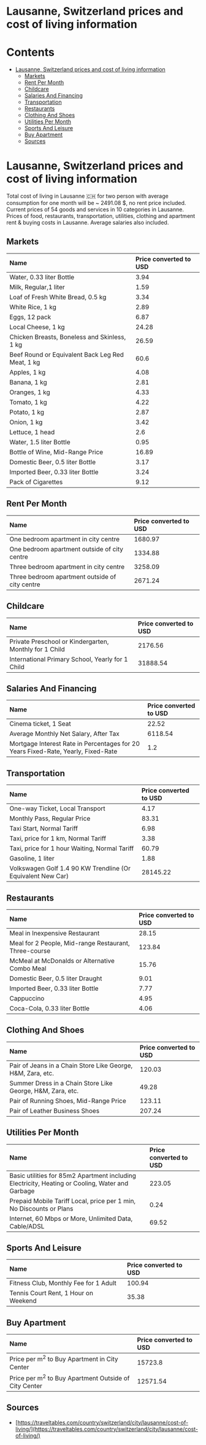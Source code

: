 
Lausanne, Switzerland prices and cost of living information
===========================================================

Contents
========

* [Lausanne, Switzerland prices and cost of living information](#lausanne-switzerland-prices-and-cost-of-living-information)
	* [Markets](#markets)
	* [Rent Per Month](#rent-per-month)
	* [Childcare](#childcare)
	* [Salaries And Financing](#salaries-and-financing)
	* [Transportation](#transportation)
	* [Restaurants](#restaurants)
	* [Clothing And Shoes](#clothing-and-shoes)
	* [Utilities Per Month](#utilities-per-month)
	* [Sports And Leisure](#sports-and-leisure)
	* [Buy Apartment](#buy-apartment)
	* [Sources](#sources)

# Lausanne, Switzerland prices and cost of living information


Total cost of living in Lausanne 🇨🇭 for two person with average consumption for one month will be ~ 2491.08 $, no rent 
price included. Current prices of 54 goods and services in 10 categories  in Lausanne. Prices of food, restaurants, 
transportation, utilities, clothing and apartment rent & buying costs in Lausanne. Average salaries also included.
## Markets

|Name|Price converted to USD|
| :--- | :--- |
|Water, 0.33 liter Bottle|3.94|
|Milk, Regular,1 liter|1.59|
|Loaf of Fresh White Bread, 0.5 kg|3.34|
|White Rice, 1 kg|2.89|
|Eggs, 12 pack|6.87|
|Local Cheese, 1 kg|24.28|
|Chicken Breasts, Boneless and Skinless, 1 kg|26.59|
|Beef Round or Equivalent Back Leg Red Meat, 1 kg |60.6|
|Apples, 1 kg|4.08|
|Banana, 1 kg|2.81|
|Oranges, 1 kg|4.33|
|Tomato, 1 kg|4.22|
|Potato, 1 kg|2.87|
|Onion, 1 kg|3.42|
|Lettuce, 1 head|2.6|
|Water, 1.5 liter Bottle|0.95|
|Bottle of Wine, Mid-Range Price|16.89|
|Domestic Beer, 0.5 liter Bottle|3.17|
|Imported Beer, 0.33 liter Bottle|3.24|
|Pack of Cigarettes|9.12|
  

## Rent Per Month

|Name|Price converted to USD|
| :--- | :--- |
|One bedroom apartment in city centre|1680.97|
|One bedroom apartment outside of city centre|1334.88|
|Three bedroom apartment in city centre|3258.09|
|Three bedroom apartment outside of city centre|2671.24|
  

## Childcare

|Name|Price converted to USD|
| :--- | :--- |
|Private Preschool or Kindergarten, Monthly for 1 Child|2176.56|
|International Primary School, Yearly for 1 Child|31888.54|
  

## Salaries And Financing

|Name|Price converted to USD|
| :--- | :--- |
|Cinema ticket, 1 Seat|22.52|
|Average Monthly Net Salary, After Tax|6118.54|
|Mortgage Interest Rate in Percentages for 20 Years Fixed-Rate, Yearly, Fixed-Rate|1.2|
  

## Transportation

|Name|Price converted to USD|
| :--- | :--- |
|One-way Ticket, Local Transport|4.17|
|Monthly Pass, Regular Price|83.31|
|Taxi Start, Normal Tariff|6.98|
|Taxi, price for 1 km, Normal Tariff|3.38|
|Taxi, price for 1 hour Waiting, Normal Tariff|60.79|
|Gasoline, 1 liter|1.88|
|Volkswagen Golf 1.4 90 KW Trendline (Or Equivalent New Car)|28145.22|
  

## Restaurants

|Name|Price converted to USD|
| :--- | :--- |
|Meal in Inexpensive Restaurant|28.15|
|Meal for 2 People, Mid-range Restaurant, Three-course|123.84|
|McMeal at McDonalds or Alternative Combo Meal|15.76|
|Domestic Beer, 0.5 liter Draught|9.01|
|Imported Beer, 0.33 liter Bottle|7.77|
|Cappuccino|4.95|
|Coca-Cola, 0.33 liter Bottle|4.06|
  

## Clothing And Shoes

|Name|Price converted to USD|
| :--- | :--- |
|Pair of Jeans in a Chain Store Like George, H&M, Zara, etc.|120.03|
|Summer Dress in a Chain Store Like George, H&M, Zara, etc.|49.28|
|Pair of Running Shoes, Mid-Range Price|123.11|
|Pair of Leather Business Shoes|207.24|
  

## Utilities Per Month

|Name|Price converted to USD|
| :--- | :--- |
|Basic utilities for 85m2 Apartment including Electricity, Heating or Cooling, Water and Garbage|223.05|
|Prepaid Mobile Tariff Local, price per 1 min, No Discounts or Plans|0.24|
|Internet, 60 Mbps or More, Unlimited Data, Cable/ADSL|69.52|
  

## Sports And Leisure

|Name|Price converted to USD|
| :--- | :--- |
|Fitness Club, Monthly Fee for 1 Adult|100.94|
|Tennis Court Rent, 1 Hour on Weekend|35.38|
  

## Buy Apartment

|Name|Price converted to USD|
| :--- | :--- |
|Price per m<sup>2</sup> to Buy Apartment in City Center|15723.8|
|Price per m<sup>2</sup> to Buy Apartment Outside of City Center|12571.54|
  

## Sources

- [https://traveltables.com/country/switzerland/city/lausanne/cost-of-living/](https://traveltables.com/country/switzerland/city/lausanne/cost-of-living/)
